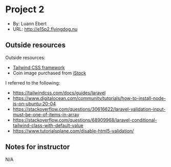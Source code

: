 # Project 2
+ By: Luann Ebert
+ URL: <http://e15p2.flyingdog.nu>

## Outside resources
Outside resources:
+ [Tailwind CSS framework](https://tailwindcss.com/)
+ Coin image purchased from [iStock](https://istockphoto.com)

I referred to the following:
+ <https://tailwindcss.com/docs/guides/laravel>
+ <https://www.digitalocean.com/community/tutorials/how-to-install-node-js-on-ubuntu-20-04>
+ <https://stackoverflow.com/questions/30616622/laravel-validation-input-must-be-one-of-items-in-array>
+ <https://stackoverflow.com/questions/68909968/laravel-conditional-tailwind-class-with-default-value>
+ <https://www.tutorialsplane.com/disable-html5-validation/>


## Notes for instructor
N/A